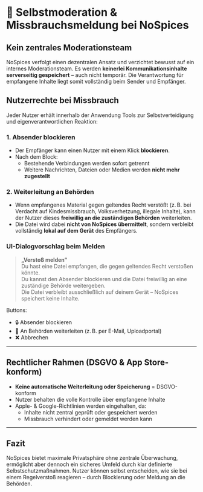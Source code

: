 # 📛 Selbstmoderation & Missbrauchsmeldung bei NoSpices

## Kein zentrales Moderationsteam
NoSpices verfolgt einen dezentralen Ansatz und verzichtet bewusst auf ein internes Moderationsteam. Es werden **keinerlei Kommunikationsinhalte serverseitig gespeichert** – auch nicht temporär. Die Verantwortung für empfangene Inhalte liegt somit vollständig beim Sender und Empfänger.

## Nutzerrechte bei Missbrauch
Jeder Nutzer erhält innerhalb der Anwendung Tools zur Selbstverteidigung und eigenverantwortlichen Reaktion:

### 1. Absender blockieren
- Der Empfänger kann einen Nutzer mit einem Klick **blockieren**.
- Nach dem Block:
  - Bestehende Verbindungen werden sofort getrennt
  - Weitere Nachrichten, Dateien oder Medien werden **nicht mehr zugestellt**

### 2. Weiterleitung an Behörden
- Wenn empfangenes Material gegen geltendes Recht verstößt (z. B. bei Verdacht auf Kindesmissbrauch, Volksverhetzung, illegale Inhalte),
  kann der Nutzer dieses **freiwillig an die zuständigen Behörden** weiterleiten.
- Die Datei wird dabei **nicht von NoSpices übermittelt**, sondern verbleibt vollständig **lokal auf dem Gerät** des Empfängers.

### UI-Dialogvorschlag beim Melden
> **„Verstoß melden“**  
> Du hast eine Datei empfangen, die gegen geltendes Recht verstoßen könnte.  
> Du kannst den Absender blockieren und die Datei freiwillig an eine zuständige Behörde weitergeben.  
> Die Datei verbleibt ausschließlich auf deinem Gerät – NoSpices speichert keine Inhalte.

Buttons:
- 🔒 Absender blockieren
- 📩 An Behörden weiterleiten (z. B. per E-Mail, Uploadportal)
- ❌ Abbrechen

---

## Rechtlicher Rahmen (DSGVO & App Store-konform)
- **Keine automatische Weiterleitung oder Speicherung** = DSGVO-konform
- Nutzer behalten die volle Kontrolle über empfangene Inhalte
- Apple- & Google-Richtlinien werden eingehalten, da:
  - Inhalte nicht zentral geprüft oder gespeichert werden
  - Missbrauch verhindert oder gemeldet werden kann

---

## Fazit
NoSpices bietet maximale Privatsphäre ohne zentrale Überwachung, ermöglicht aber dennoch ein sicheres Umfeld durch klar definierte Selbstschutzmaßnahmen. Nutzer können selbst entscheiden, wie sie bei einem Regelverstoß reagieren – durch Blockierung oder Meldung an die Behörden.

